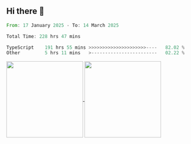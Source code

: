 ## Hi there 👋
<!--START_SECTION:waka-->

```rust
From: 17 January 2025 - To: 14 March 2025

Total Time: 228 hrs 47 mins

TypeScript    191 hrs 55 mins >>>>>>>>>>>>>>>>>>>>>----   82.02 %
Other         5 hrs 11 mins   >------------------------   02.22 %
```

<!--END_SECTION:waka-->

<a href="https://github.com/anuraghazra/github-readme-stats">
  <img height=200 align="center" src="https://github-readme-stats.vercel.app/api/top-langs/?username=paulgeorge35&layout=donut&langs_count=5&theme=transparent" />
</a>
<a href="https://github.com/anuraghazra/convoychat">
  <img height=200 align="center" src="https://github-readme-stats.vercel.app/api?username=paulgeorge35&show_icons=true&show=prs_merged&theme=transparent&rank_icon=github" />
</a>
